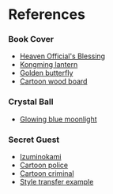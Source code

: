 # References

### Book Cover
* [Heaven Official's Blessing][2]
* [Kongming lantern][3]
* [Golden butterfly][4]
* [Cartoon wood board][1]

### Crystal Ball
* [Glowing blue moonlight][5]

### Secret Guest
* [Izuminokami][6]
* [Cartoon police][7]
* [Cartoon criminal][8]
* [Style transfer example][9]



[1]:https://www.freepik.com/premium-vector/old-wood-plank-signboard-decorated-palm-leaves-cartoon-style-isolated-white_36113790.htm#query=cartoon%20wood%20board&position=6&from_view=keyword&track=ais&uuid=e46add2d-3b4c-4229-8759-e9afbf3f50fb
[2]:https://www.sohu.com/a/425791138_100209786
[3]:https://ixintu.com/sucai/fQiijPeqg.html
[4]:https://www.kindpng.com/imgv/hTRhiJb_-ya-gold-butterfly-png-transparent-png/
[5]:https://www.pinterest.ca/pin/470907704785178945/
[6]:https://gbf.wiki/Izuminokami_Kanesada
[7]:https://www.pinterest.ca/pin/dab--851461873283069265/
[8]:https://www.flaticon.com/free-icons/criminal
[9]:https://vciba.springeropen.com/articles/10.1186/s42492-018-0006-1/figures/24
